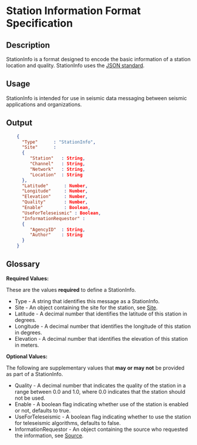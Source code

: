 # Station Information Format Specification

## Description

StationInfo is a format designed to encode the basic information of a station
location and quality.  StationInfo uses the [JSON standard](http://www.json.org).

## Usage
StationInfo is intended for use in seismic data messaging between seismic
applications and organizations.

## Output
```json
    {
      "Type"      : "StationInfo",
      "Site"      :
      {
         "Station"   : String,
         "Channel"   : String,
         "Network"   : String,
         "Location"  : String
      },
      "Latitude"      : Number,
      "Longitude"     : Number,
      "Elevation"     : Number,
      "Quality"       : Number,                  
      "Enable"        : Boolean,
      "UseForTeleseismic" : Boolean,
      "InformationRequestor" :
      {
         "AgencyID"  : String,
         "Author"    : String
      }
    }
```

## Glossary
**Required Values:**

These are the values **required** to define a StationInfo.
* Type - A string that identifies this message as a StationInfo.
* Site - An object containing the site for the station, see
[Site](Site.md).
* Latitude - A decimal number that identifies the latitude of this station in
degrees.
* Longitude - A decimal number that identifies the longitude of this station
in degrees.
* Elevation - A decimal number that identifies the elevation of this station in
meters.

**Optional Values:**

The following are supplementary values that **may or may not** be provided as
part of a StationInfo.
* Quality - A decimal number that indicates the quality of the station in a
range between 0.0 and 1.0, where 0.0 indicates that the station should not be
used.
* Enable - A boolean flag indicating whether use of the station is enabled or
not, defaults to true.
* UseForTeleseismic - A boolean flag indicating whether to use the station for
teleseismic algorithms, defaults to false.
* InformationRequestor - An object containing the source who requested the
information, see [Source](Source.md).

